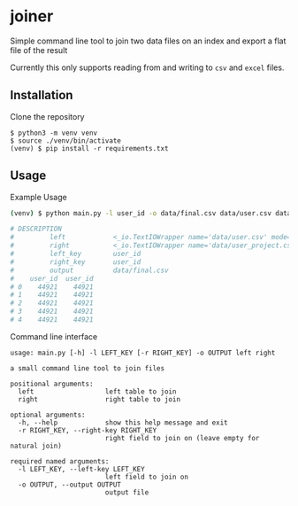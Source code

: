 # joiner

Simple command line tool to join two data files on an index and export a flat file of the result

Currently this only supports reading from and writing to `csv` and `excel` files.

## Installation

Clone the repository
```
$ python3 -m venv venv
$ source ./venv/bin/activate
(venv) $ pip install -r requirements.txt
```

## Usage

Example Usage

```bash
(venv) $ python main.py -l user_id -o data/final.csv data/user.csv data/user_project.csv 

# DESCRIPTION
#         left            <_io.TextIOWrapper name='data/user.csv' mode='r' encoding='utf8'>
#         right           <_io.TextIOWrapper name='data/user_project.csv' mode='r' encoding='utf-8'>
#         left_key        user_id
#         right_key       user_id
#         output          data/final.csv
#    user_id  user_id
# 0    44921    44921
# 1    44921    44921
# 2    44921    44921
# 3    44921    44921
# 4    44921    44921
```

Command line interface
```
usage: main.py [-h] -l LEFT_KEY [-r RIGHT_KEY] -o OUTPUT left right

a small command line tool to join files

positional arguments:
  left                  left table to join
  right                 right table to join

optional arguments:
  -h, --help            show this help message and exit
  -r RIGHT_KEY, --right-key RIGHT_KEY
                        right field to join on (leave empty for natural join)

required named arguments:
  -l LEFT_KEY, --left-key LEFT_KEY
                        left field to join on
  -o OUTPUT, --output OUTPUT
                        output file
```
